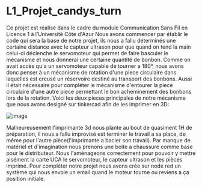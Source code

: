 # L1_Projet_candys_turn
Ce projet est réalisé dans le cadre du module Communication Sans Fil en Licence 1 à l’Université Côte d'Azur
Nous avons commencer par établir le code qui sera la base de notre projet, ils nous a fallu déterminés une certaine distance avec le capteur ultrason pour que quand on tend la main celui-ci déclenche le servomoteur qui permet de faire basculer le mécanisme et nous donnerai une certaine quantité de bonbon.
Comme on avait accès qu'a un servomoteur capable de tourner a 180°, nous avons donc penser à un mécanisme de rotation d'une piece circulaire dans laquelles est creusé un réservoire destiné au transport des bonbons. Aussi il était nécessaire pour compléter le mécanisme d'entourer la piece circulaire d'une autre piece permettant le bon acheminement des bonbons lors de la rotation.
Voici les deux pieces principales de notre mécanisme que nous avons designé sur tinkercad afin de les imprimer en 3D:

![image](https://user-images.githubusercontent.com/83219755/118818155-4bc8b180-b8b4-11eb-9508-61d0cb4b5c7d.png)

Malheureusement l'imprimante 3d nous plante au bout de quasiment 1H de préparation, il nous a fallu improvisé est terminer le travail a sa place, de même pour l'autre pièce(l'imprimante a bacler son travail).
Par manque de matériel et d'imagination nous prenons une boite a chaussure comme base pour le distributeur. Nous l'aménageons correctement pour pouvoir y mettre aisément la carte UCA le servomoteur, le capteur ultrason et les pièces imprimé. Pour compléter notre projet nous avons crée sur node red un système qui nous envoie un email quand le moteur tourne ou reviens a ça position initiale.
